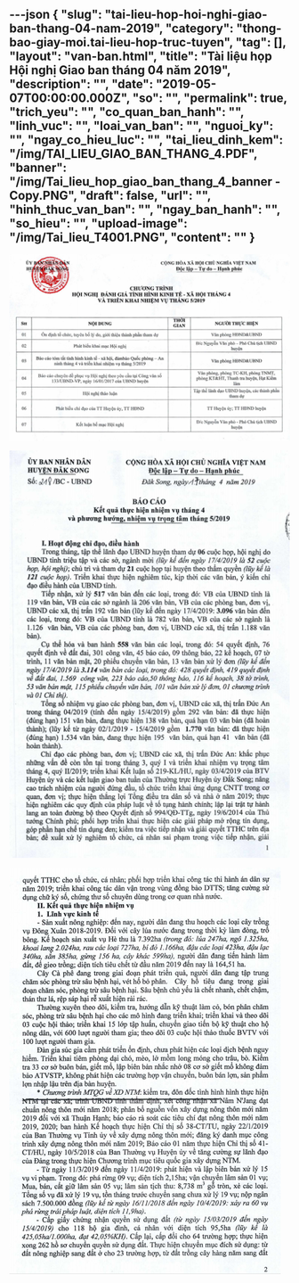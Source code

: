 ---json
{
    "slug": "tai-lieu-hop-hoi-nghi-giao-ban-thang-04-nam-2019",
    "category": "thong-bao-giay-moi.tai-lieu-hop-truc-tuyen",
    "tag": [],
    "layout": "van-ban.html",
    "title": "Tài liệu họp Hội nghị Giao ban tháng 04 năm 2019",
    "description": "",
    "date": "2019-05-07T00:00:00.000Z",
    "so": "",
    "permalink": true,
    "trich_yeu": "",
    "co_quan_ban_hanh": "",
    "linh_vuc": "",
    "loai_van_ban": "",
    "nguoi_ky": "",
    "ngay_co_hieu_luc": "",
    "tai_lieu_dinh_kem": "/img/TAI_LIEU_GIAO_BAN_THANG_4.PDF",
    "banner": "/img/Tai_lieu_hop_giao_ban_thang_4_banner - Copy.PNG",
    "draft": false,
    "url": "",
    "hinh_thuc_van_ban": "",
    "ngay_ban_hanh": "",
    "so_hieu": "",
    "upload-image": "/img/Tai_lieu_T4001.PNG",
    "__content__": ""
}
---
<p><img alt="" src="/img/Tai_lieu_hop_giao_ban_thang_4_banner.PNG" /></p>

<p><img alt="" src="/img/Tai_lieu_T4.PNG" /></p>

<p><img alt="" src="/img/Tai_lieu_T4001.PNG" /></p>
